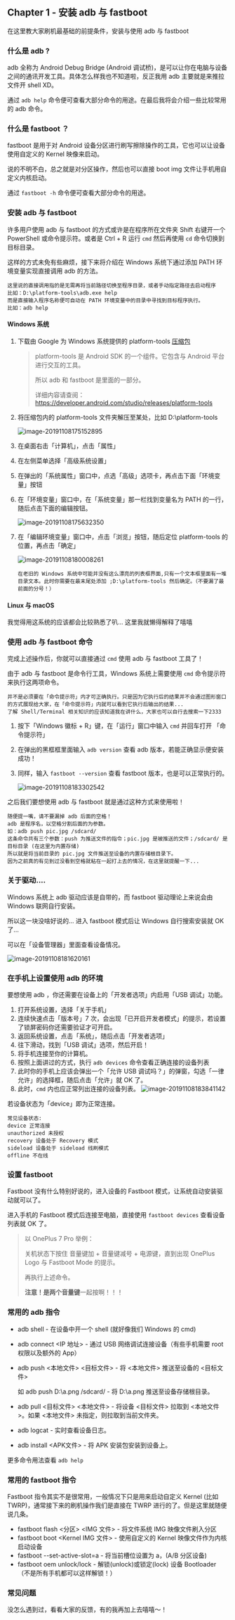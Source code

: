 ## Chapter 1 - 安装 adb 与 fastboot

在这里教大家刷机最基础的前提条件，安装与使用 adb 与 fastboot

### 什么是 adb ?

adb 全称为 Android Debug Bridge (Android 调试桥)，是可以让你在电脑与设备之间的通讯开发工具。具体怎么样我也不知道啦，反正我用 adb 主要就是来推拉文件开 shell XD。

通过 ``adb help`` 命令便可查看大部分命令的用途。在最后我将会介绍一些比较常用的 adb 命令。

### 什么是 fastboot ？

fastboot 是用于对 Android 设备分区进行刷写擦除操作的工具，它也可以让设备使用自定义的 Kernel 映像来启动。

说的不明不白，总之就是对分区操作，然后也可以直接 boot img 文件让手机用自定义内核启动。

通过 ``fastboot -h`` 命令便可查看大部分命令的用途。

### 安装 adb 与 fastboot

许多用户使用 adb 与 fastboot 的方式或许是在程序所在文件夹 Shift 右键开一个 PowerShell 或命令提示符。或者是 Ctrl + R 运行 ``cmd`` 然后再使用 ``cd`` 命令切换到目标目录。

这样的方式未免有些麻烦，接下来将介绍在 Windows 系统下通过添加 PATH 环境变量实现直接调用 adb 的方法。

```
这里说的直接调用指的是无需再将当前路径切换至程序目录，或者手动指定路径去启动程序
比如：D:\platform-tools\adb.exe help
而是直接输入程序名称便可自动在 PATH 环境变量中的目录中寻找到目标程序执行。
比如：adb help
```

#### Windows 系统

1. 下载由 Google 为 Windows 系统提供的 platform-tools [压缩包](https://dl.google.com/android/repository/platform-tools-latest-windows.zip)

   > platform-tools 是 Android SDK 的一个组件。它包含与 Android 平台进行交互的工具。
   >
   > 所以 adb 和 fastboot 是里面的一部分。
   >
   > 详细内容请查阅：https://developer.android.com/studio/releases/platform-tools

2. 将压缩包内的 platform-tools 文件夹解压至某处，比如 D:\platform-tools

   ![image-20191108175152895](chapter-1-files/image-20191108175152895.png)

3. 在桌面右击「计算机」，点击「属性」

4. 在左侧菜单选择「高级系统设置」

5. 在弹出的「系统属性」窗口中，点选「高级」选项卡，再点击下面「环境变量」按钮

6. 在「环境变量」窗口中，在「系统变量」那一栏找到变量名为 PATH 的一行，随后点击下面的编辑按钮。

   ![image-20191108175632350](chapter-1-files/image-20191108175632350.png)

7. 在「编辑环境变量」窗口中，点击「浏览」按钮，随后定位 platform-tools 的位置，再点击「确定」

   ![image-20191108180008261](chapter-1-files/image-20191108180008261.png)
   ```
   在老旧的 Windows 系统中可能并没有这么漂亮的列表框界面,只有一个文本框里面有一堆目录文本。此时你需要在最末尾处添加 ;D:\platform-tools 然后确定。（不要漏了最前面的分号！）
   ```

#### Linux 与 macOS

我觉得用这系统的应该都会比较熟悉了叭... 这里我就懒得解释了嘻嘻

### 使用 adb 与 fastboot 命令

完成上述操作后，你就可以直接通过 ``cmd`` 使用 adb 与 fastboot 工具了！

由于 adb 与 fastboot 是命令行工具，Windows 系统上需要使用 ``cmd`` 命令提示符来执行这两项命令。

```
并不是必须要在「命令提示符」内才可正确执行。只是因为它执行后的结果并不会通过图形窗口的方式展现给大家，在「命令提示符」内就可以看到它执行后输出的结果...
了解 Shell/Terminal 相关知识的应该知道我在讲什么，大家也可以自行去搜索一下2333
```

1. 按下「Windows 徽标 + R」键，在「运行」窗口中输入 ``cmd`` 并回车打开 「命令提示符」 
2. 在弹出的黑框框里面输入 ``adb version`` 查看 adb 版本，若能正确显示便安装成功！

3. 同样，输入 ``fastboot --version`` 查看 fastboot 版本，也是可以正常执行的。

   ![image-20191108183302542](chapter-1-files/image-20191108183302542.png)

之后我们要想使用 adb 与 fastboot 就是通过这种方式来使用啦！

```
随便提一嘴，请不要漏掉 adb 后面的空格！
adb 是程序名，以空格分割后面的为参数。
如：adb push pic.jpg /sdcard/
这条命令共有三个参数：push 为推送文件的指令；pic.jpg 是被推送的文件；/sdcard/ 是目标目录 (在这里为内置存储)
所以就是将当前目录的 pic.jpg 文件推送至设备的内置存储根目录下。
因为之前真的有见到过没看到空格就粘在一起打上去的情况，在这里就提醒一下...
```



### 关于驱动....

Windows 系统上 adb 驱动应该是自带的，而 fastboot 驱动理论上来说会由 Windows 联网自行安装。

所以这一块没啥好说的... 进入 fastboot 模式后让 Windows 自行搜索安装就 OK 了...

可以在「设备管理器」里面查看设备情况。

![image-20191108181620161](chapter-1-files/image-20191108181620161.png)

### 在手机上设置使用 adb 的环境

要想使用 adb ，你还需要在设备上的「开发者选项」内启用「USB 调试」功能。

1. 打开系统设置，选择「关于手机」
2. 连续快速点击「版本号」7 次，会出现「已开启开发者模式」的提示，若设置了锁屏密码你还需要验证才可开启。
3. 返回系统设置，点击「系统」，随后点击「开发者选项」
4. 往下滑动，找到「USB 调试」选项，然后开启！
5. 将手机连接至你的计算机。
6. 按照上面讲过的方式，执行 ```adb devices``` 命令查看正确连接的设备列表
7. 此时你的手机上应该会弹出一个「允许 USB 调试吗？」的弹窗，勾选「一律允许」的选择框，随后点击「允许」就 OK 了。
8. 此时，```cmd``` 内也应正常列出连接的设备列表。
   ![image-20191108183841142](chapter-1-files/image-20191108183841142.png)

若设备状态为「device」即为正常连接。

```
常见设备状态:
device 正常连接
unauthorized 未授权
recovery 设备处于 Recovery 模式
sideload 设备处于 sideload 线刷模式
offline 不在线
```

### 设置 fastboot

Fastboot 没有什么特别好说的，进入设备的 Fastboot 模式，让系统自动安装驱动就可以了。

进入手机的 Fastboot 模式后连接至电脑，直接使用 ```fastboot devices``` 查看设备列表就 OK 了。

> 以 OnePlus 7 Pro 举例：
>
> 关机状态下按住 音量键加 + 音量键减号 + 电源键，直到出现 OnePlus Logo 与 Fastboot Mode 的提示。
>
> 再执行上述命令。
>
> **注意！**是**两个音量键**一起按啊！！！

### 常用的 adb 指令

- adb shell - 在设备中开一个 shell (就好像我们 Windows 的 cmd)

- adb connect <IP 地址> - 通过 USB 网络调试连接设备（有些手机需要 root 权限以及额外的 App）

- adb push <本地文件> <目标文件> - 将 <本地文件> 推送至设备的 <目标文件>

  如 adb push D:\a.png /sdcard/ - 将 D:\a.png 推送至设备存储根目录。

- adb pull <目标文件> <本地文件> - 将设备 <目标文件> 拉取到 <本地文件>。如果 <本地文件> 未指定，则拉取到当前文件夹。

- adb logcat - 实时查看设备日志。

- adb install <APK文件> - 将 APK 安装包安装到设备上。

更多命令用法查看 ``adb help``

### 常用的 fastboot 指令

Fastboot 指令其实不是很常用，一般情况下只是用来启动自定义 Kernel (比如 TWRP)，通常接下来的刷机操作我们是直接在 TWRP 进行的了。但是这里就随便说几条。

- fastboot flash <分区> <IMG 文件> - 将文件系统 IMG 映像文件刷入分区
- fastboot boot <Kernel IMG 文件> - 使用自定义的 Kernel 映像文件作为内核启动设备
- fastboot --set-active-slot=a - 将当前槽位设置为 a，(A/B 分区设备)
- fastboot oem unlock/lock - 解锁(unlock)或锁定(lock) 设备 Bootloader（不是所有手机都可以这样解锁！）

### 常见问题

没怎么遇到过，看看大家的反馈，有的我再加上去嘻嘻～！